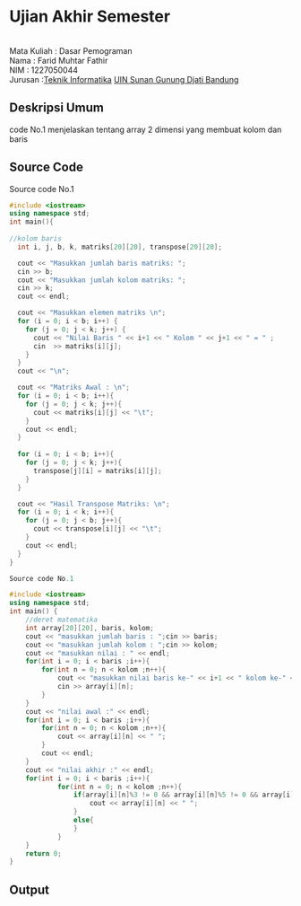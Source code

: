 # Ujian Akhir Semester 
<br>Mata Kuliah 	: Dasar Pemograman 
<br> Nama	      	: Farid Muhtar Fathir
<br>NIM		        :	1227050044
<br>Jurusan		    :[Teknik Informatika](http://if.uinsgd.ac.id/) [UIN Sunan Gunung Djati Bandung](https://uinsgd.ac.id/) 

## Deskripsi Umum
code No.1
menjelaskan tentang array 2 dimensi yang membuat kolom dan baris

## Source Code
Source code No.1
```cpp
#include <iostream>
using namespace std;
int main(){
	
//kolom baris
  int i, j, b, k, matriks[20][20], transpose[20][20];

  cout << "Masukkan jumlah baris matriks: ";
  cin >> b;
  cout << "Masukkan jumlah kolom matriks: ";
  cin >> k;
  cout << endl;

  cout << "Masukkan elemen matriks \n";
  for (i = 0; i < b; i++) {
    for (j = 0; j < k; j++) {
      cout << "Nilai Baris " << i+1 << " Kolom " << j+1 << " = " ;
	  cin  >> matriks[i][j];
    }
  }
  cout << "\n";

  cout << "Matriks Awal : \n";
  for (i = 0; i < b; i++){
    for (j = 0; j < k; j++){
      cout << matriks[i][j] << "\t";
    }
    cout << endl;
  }
   
  for (i = 0; i < b; i++){
    for (j = 0; j < k; j++){
      transpose[j][i] = matriks[i][j];
    }
  }

  cout << "Hasil Transpose Matriks: \n";
  for (i = 0; i < k; i++){
    for (j = 0; j < b; j++){
      cout << transpose[i][j] << "\t";
    }
    cout << endl;
  }
}

```

```cpp
Source code No.1

#include <iostream>
using namespace std;
int main() {
	//deret matematika
	int array[20][20], baris, kolom;
    cout << "masukkan jumlah baris : ";cin >> baris;
    cout << "masukkan jumlah kolom : ";cin >> kolom;
    cout << "masukkan nilai : " << endl;
    for(int i = 0; i < baris ;i++){
        for(int n = 0; n < kolom ;n++){
            cout << "masukkan nilai baris ke-" << i+1 << " kolom ke-" << n+1 << " : ";
            cin >> array[i][n];
        }
    }
    cout << "nilai awal :" << endl;
    for(int i = 0; i < baris ;i++){
        for(int n = 0; n < kolom ;n++){
            cout << array[i][n] << " ";
        }
        cout << endl;
    }
    cout << "nilai akhir :" << endl;
    for(int i = 0; i < baris ;i++){
            for(int n = 0; n < kolom ;n++){
                if(array[i][n]%3 != 0 && array[i][n]%5 != 0 && array[i][n]%7 != 0){
                    cout << array[i][n] << " ";
                }
                else{
                }
            }
    }
    return 0;
}
```
## Output
